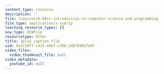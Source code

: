 ```yaml
---
content_type: resource
description: ''
file: /courses/6-00sc-introduction-to-computer-science-and-programming-spring-2011/8a3c58ffc415e0e7c3662d6f690e7e97_K1w2o5i0NGQ.srt
file_type: application/x-subrip
learning_resource_types: []
ocw_type: OCWFile
resourcetype: Other
title: 3play caption file
uid: 8a3c58ff-c415-e0e7-c366-2d6f690e7e97
video_files:
  video_thumbnail_file: null
video_metadata:
  youtube_id: null
---
```

